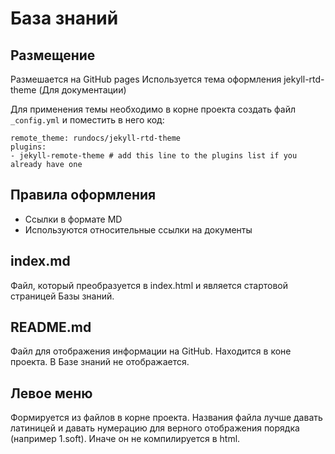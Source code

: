 # База знаний

## Размещение
Размешается на GitHub pages
Используется тема оформления  jekyll-rtd-theme (Для документации)

Для применения темы необходимо в корне проекта создать файл ` _config.yml`
и поместить в него код:

```
remote_theme: rundocs/jekyll-rtd-theme
plugins:
- jekyll-remote-theme # add this line to the plugins list if you already have one
```
## Правила оформления
- Ссылки в формате MD
- Используются относительные ссылки на документы
## index.md
Файл, который преобразуется в index.html и является стартовой страницей Базы знаний.

## README.md
Файл для отображения информации на GitHub. Находится в коне проекта. В Базе знаний не отображается. 

## Левое меню
Формируется из файлов в корне проекта.
Названия файла лучше давать латиницей и давать нумерацию для верного отображения порядка (например 1.soft). Иначе он не компилируется в html.